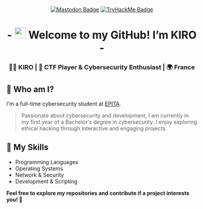 <div id="badges" align="center">
  <a href="https://infosec.exchange/@Kiro"><img src="https://img.shields.io/badge/Mastodon-blue?logo=mastodon&logoColor=white&style=for-the-badge" alt="Mastodon Badge"/></a>
  <a href="https://tryhackme.com/p/4Kiro2Kiro"><img src="https://img.shields.io/badge/Tryhackme-red?style=for-the-badge&logo=tryhackme&logoColor=white" alt="TryHackMe Badge"/></a>
</div>

<div align="center">
  <h1> - <img src="https://media.giphy.com/media/hvRJCLFzcasrR4ia7z/giphy.gif" width="30px"/> Welcome to my GitHub! I’m KIRO -</h1>
</div>
 
<p align='center'> 

<div align="center">
<h3> 🏴‍☠️ KIRO | 🎯 CTF Player & Cybersecurity Enthusiast | 🌍 France  
 </h3> 
</div>

## 👀 Who am I?

I'm a full-time cybersecurity student at [EPITA](https://www.epita.fr/bachelor-cybersecurite/).

> Passionate about cybersecurity and development, I am currently in my first year of a Bachelor's degree in cybersecurity. I enjoy exploring ethical hacking through interactive and engaging projects.

## 🚀 My Skills

- Programming Languages
- Operating Systems
- Network & Security
- Development & Scripting

**Feel free to explore my repositories and contribute if a project interests you! 🚀**
